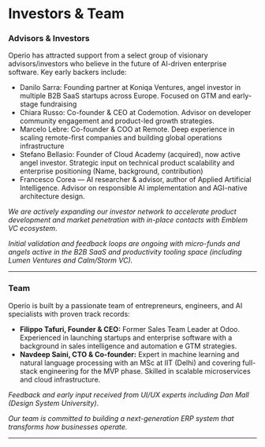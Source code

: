 # Investors & Team

### Advisors & Investors

Operio has attracted support from a select group of visionary advisors/investors who believe in the future of AI-driven enterprise software. Key early backers include:

- Danilo Sarra: Founding partner at Koniqa Ventures, angel investor in multiple B2B SaaS startups across Europe. Focused on GTM and early-stage fundraising
- Chiara Russo: Co-founder & CEO at Codemotion. Advisor on developer community engagement and product-led growth strategies.
- Marcelo Lebre: Co-founder & COO at Remote. Deep experience in scaling remote-first companies and building global operations infrastructure
- Stefano Bellasio: Founder of Cloud Academy (acquired), now active angel investor. Strategic input on technical product scalability and enterprise positioning (Name, background, contribution)
- Francesco Corea — AI researcher & advisor, author of Applied Artificial Intelligence. Advisor on responsible AI implementation and AGI-native architecture design.

*We are actively expanding our investor network to accelerate product development and market penetration with in-place contacts with Emblem VC ecosystem*.

*Initial validation and feedback loops are ongoing with micro-funds and angels active in the B2B SaaS and productivity tooling space (including Lumen Ventures and Calm/Storm VC).*

---

### Team

Operio is built by a passionate team of entrepreneurs, engineers, and AI specialists with proven track records:

- **Filippo Tafuri, Founder & CEO:** Former Sales Team Leader at Odoo. Experienced in launching startups and enterprise software with a background in sales intelligence and automation e GTM strategies.
- **Navdeep Saini, CTO & Co-founder:** Expert in machine learning and natural language processing with an MSc at IIT (Delhi) and covering full-stack engineering for the MVP phase. Skilled in scalable microservices and cloud infrastructure.

*Feedback and early input received from UI/UX experts including Dan Mall (Design System University)*.

*Our team is committed to building a next-generation ERP system that transforms how businesses operate.*

---
